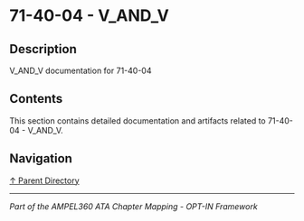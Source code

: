 # 71-40-04 - V_AND_V

## Description

V_AND_V documentation for 71-40-04

## Contents

This section contains detailed documentation and artifacts related to 71-40-04 - V_AND_V.

## Navigation

[↑ Parent Directory](../README.md)

---

*Part of the AMPEL360 ATA Chapter Mapping - OPT-IN Framework*
